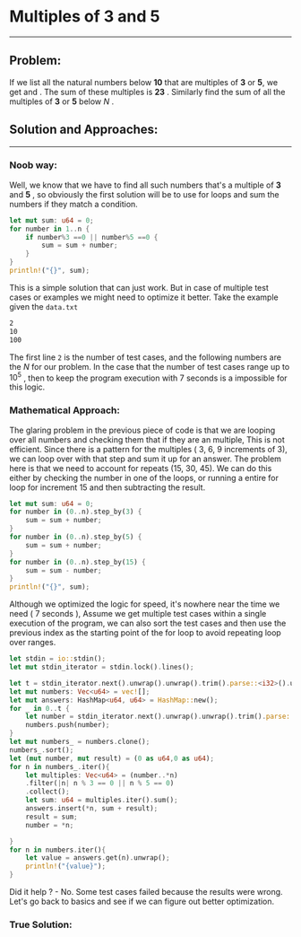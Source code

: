 # Multiples of 3 and 5
---
## Problem:
If we list all the natural numbers below **10** that are multiples of **3** or **5**, we get and . The sum of these multiples is **23** . Similarly find the sum of all the multiples of **3** or **5** below *N* . 
## Solution and Approaches:
---
### Noob way:
Well, we know  that we have to find all such numbers that's a multiple of **3** and **5** , so obviously the first solution will be to use for loops and sum the numbers if they match a condition.
```rust
let mut sum: u64 = 0;
for number in 1..n {
    if number%3 ==0 || number%5 ==0 {
        sum = sum + number;
    }
}
println!("{}", sum);
```
This is a simple solution that can just work. But in case of multiple test cases or examples we might need to optimize it better. Take the example given the `data.txt`
```bash
2
10
100
```
The first line `2` is the number of test cases, and the following numbers are the *N* for our problem. In the case that the number of test cases range up to  $10^5$ , then to keep the program execution with 7 seconds is a impossible for this logic.

### Mathematical Approach:
The glaring problem in the previous piece of code is that we are looping over all numbers and checking them that if they are an multiple, This is not efficient. Since there is a pattern for the multiples ( 3, 6, 9 increments of 3), we can loop over with that step and sum it up for an answer. The problem here is that we need to account for repeats (15, 30, 45). We can do this either by checking the number in one of the loops, or running a entire for loop for increment 15 and then subtracting the result.
```rust
let mut sum: u64 = 0;
for number in (0..n).step_by(3) {
    sum = sum + number;
}
for number in (0..n).step_by(5) {
    sum = sum + number;
}
for number in (0..n).step_by(15) {
    sum = sum - number;
}
println!("{}", sum);
```
Although we optimized the logic for speed, it's nowhere near the time we need ( 7 seconds ),  Assume we get multiple test cases within a single execution of the program, we can also sort the test cases and then use the previous index as the starting point of the for loop to avoid repeating loop over ranges. 
```rust
let stdin = io::stdin();
let mut stdin_iterator = stdin.lock().lines();

let t = stdin_iterator.next().unwrap().unwrap().trim().parse::<i32>().unwrap();
let mut numbers: Vec<u64> = vec![];
let mut answers: HashMap<u64, u64> = HashMap::new();
for _ in 0..t {
    let number = stdin_iterator.next().unwrap().unwrap().trim().parse::<u64>().unwrap();
    numbers.push(number);
}
let mut numbers_ = numbers.clone();
numbers_.sort();
let (mut number, mut result) = (0 as u64,0 as u64);
for n in numbers_.iter(){
    let multiples: Vec<u64> = (number..*n)
    .filter(|n| n % 3 == 0 || n % 5 == 0)
    .collect();
    let sum: u64 = multiples.iter().sum();
    answers.insert(*n, sum + result);
    result = sum;
    number = *n;

}
for n in numbers.iter(){
    let value = answers.get(n).unwrap();
    println!("{value}");
}
```
Did it help ?  - No.  Some test cases failed because the results were wrong. Let's go back to basics and see if we can figure out better optimization.
### True Solution:
